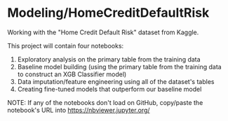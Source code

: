 # Modeling/HomeCreditDefaultRisk
Working with the "Home Credit Default Risk" dataset from Kaggle.

This project will contain four notebooks:
1) Exploratory analysis on the primary table from the training data
2) Baseline model building (using the primary table from the training data to construct an XGB Classifier model)
3) Data imputation/feature engineering using all of the dataset's tables
4) Creating fine-tuned models that outperform our baseline model

NOTE: If any of the notebooks don't load on GitHub, copy/paste the notebook's URL into https://nbviewer.jupyter.org/
